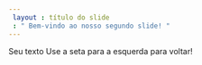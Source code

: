 ```yaml
---
 layout : título do slide
 : " Bem-vindo ao nosso segundo slide! "
---
```

Seu texto 
Use a seta para a esquerda para voltar!